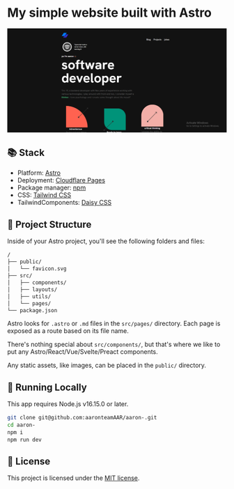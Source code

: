 # My simple website built with Astro

![screenshot](/public/images/screenshot.png)

## 📚 Stack

- Platform: [Astro](https://astro.build/)
- Deployment: [Cloudflare Pages](https://pages.cloudflare.com/)
- Package manager: [npm](https://npmjs.com/)
- CSS: [Tailwind CSS](https://tailwindcss.com/)
- TailwindComponents: [Daisy CSS](https://daisyui.com/)


## 🚀 Project Structure

Inside of your Astro project, you'll see the following folders and files:

```
/
├── public/
│   └── favicon.svg
├── src/
│   ├── components/
│   ├── layouts/
│   ├── utils/
│   └── pages/
└── package.json
```


Astro looks for `.astro` or `.md` files in the `src/pages/` directory. Each page is exposed as a route based on its file name.

There's nothing special about `src/components/`, but that's where we like to put any Astro/React/Vue/Svelte/Preact components.

Any static assets, like images, can be placed in the `public/` directory.

## 🧞 Running Locally

This app requires Node.js v16.15.0 or later.

```bash
git clone git@github.com:aaronteamAAR/aaron-.git
cd aaron-
npm i
npm run dev
```

## 📝 License

This project is licensed under the [MIT license](/LICENSE).
